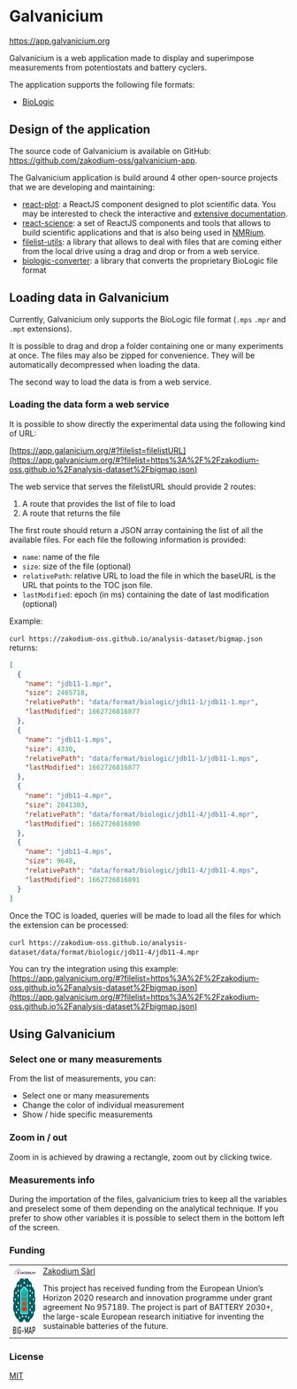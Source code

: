 # Galvanicium

<https://app.galvanicium.org>

Galvanicium is a web application made to display and superimpose measurements
from potentiostats and battery cyclers.

The application supports the following file formats:

- [BioLogic](https://app.galvanicium.org/#?filelist=https%3A%2F%2Fzakodium-oss.github.io%2Fanalysis-dataset%2Fbigmap.json)

## Design of the application

The source code of Galvanicium is available on GitHub: <https://github.com/zakodium-oss/galvanicium-app>.

The Galvanicium application is build around 4 other open-source projects that we are developing and maintaining:

- [react-plot](https://github.com/zakodium-oss/react-plot): a ReactJS component designed to plot scientific data. You may be interested to check the interactive and [extensive documentation](https://react-plot.zakodium.com).
- [react-science](https://github.com/zakodium-oss/react-science): a set of ReactJS components and tools that allows to build scientific applications and that is also being used in [NMRium](https://github.com/cheminfo/nmrium).
- [filelist-utils](https://github.com/cheminfo/filelist-utils): a library that allows to deal with files that are coming either from the local drive using a drag and drop or from a web service.
- [biologic-converter](https://github.com/cheminfo/biologic-converter): a library that converts the proprietary BioLogic file format

## Loading data in Galvanicium

Currently, Galvanicium only supports the BioLogic file format (`.mps` `.mpr` and `.mpt` extensions).

It is possible to drag and drop a folder containing one or many experiments at once.
The files may also be zipped for convenience. They will be automatically decompressed when loading the data.

The second way to load the data is from a web service.

### Loading the data form a web service

It is possible to show directly the experimental data using the following kind of URL:

[https://app.galanicium.org/#?filelist=filelistURL](https://app.galvanicium.org/#?filelist=https%3A%2F%2Fzakodium-oss.github.io%2Fanalysis-dataset%2Fbigmap.json)

The web service that serves the filelistURL should provide 2 routes:

1. A route that provides the list of file to load
2. A route that returns the file

The first route should return a JSON array containing the list of all the available files.
For each file the following information is provided:

- `name`: name of the file
- `size`: size of the file (optional)
- `relativePath`: relative URL to load the file in which the baseURL is the URL that points to the TOC json file.
- `lastModified`: epoch (in ms) containing the date of last modification (optional)

Example:

`curl https://zakodium-oss.github.io/analysis-dataset/bigmap.json` returns:

```json
[
  {
    "name": "jdb11-1.mpr",
    "size": 2465718,
    "relativePath": "data/format/biologic/jdb11-1/jdb11-1.mpr",
    "lastModified": 1662726816877
  },
  {
    "name": "jdb11-1.mps",
    "size": 4330,
    "relativePath": "data/format/biologic/jdb11-1/jdb11-1.mps",
    "lastModified": 1662726816877
  },
  {
    "name": "jdb11-4.mpr",
    "size": 2041303,
    "relativePath": "data/format/biologic/jdb11-4/jdb11-4.mpr",
    "lastModified": 1662726816890
  },
  {
    "name": "jdb11-4.mps",
    "size": 9648,
    "relativePath": "data/format/biologic/jdb11-4/jdb11-4.mps",
    "lastModified": 1662726816891
  }
]
```

Once the TOC is loaded, queries will be made to load all the files for which the extension can be processed:

`curl https://zakodium-oss.github.io/analysis-dataset/data/format/biologic/jdb11-4/jdb11-4.mpr`

You can try the integration using this example: [https://app.galvanicium.org/#?filelist=https%3A%2F%2Fzakodium-oss.github.io%2Fanalysis-dataset%2Fbigmap.json](https://app.galvanicium.org/#?filelist=https%3A%2F%2Fzakodium-oss.github.io%2Fanalysis-dataset%2Fbigmap.json)

## Using Galvanicium

### Select one or many measurements

From the list of measurements, you can:

- Select one or many measurements
- Change the color of individual measurement
- Show / hide specific measurements

### Zoom in / out

Zoom in is achieved by drawing a rectangle, zoom out by clicking twice.

### Measurements info

During the importation of the files, galvanicium tries to keep all the variables and preselect some of them depending on the analytical technique.
If you prefer to show other variables it is possible to select them in the bottom left of the screen.

### Funding

|                                             |                                                                                                                                                                                                                                                                                       |
| ------------------------------------------- | ------------------------------------------------------------------------------------------------------------------------------------------------------------------------------------------------------------------------------------------------------------------------------------- |
| <img src="images/zakodium.svg" width="200"> | [Zakodium Sàrl](https://www.zakodium.com)                                                                                                                                                                                                                                             |
| <img src="images/bigmap.jpg" height="100">  | This project has received funding from the European Union’s Horizon 2020 research and innovation programme under grant agreement No 957189. The project is part of BATTERY 2030+, the large-scale European research initiative for inventing the sustainable batteries of the future. |

### License

[MIT](./LICENSE)
